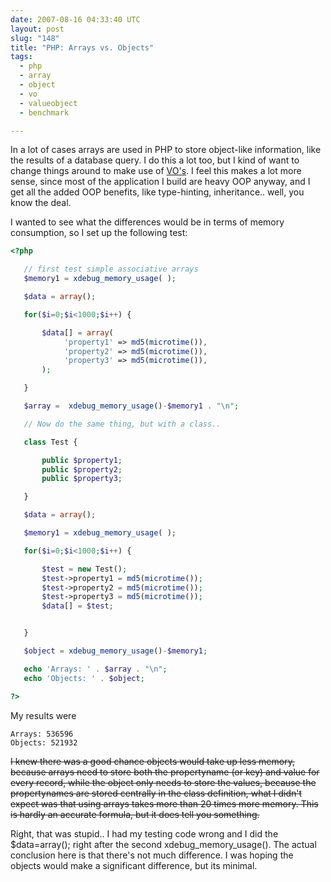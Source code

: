 ```yaml
---
date: 2007-08-16 04:33:40 UTC
layout: post
slug: "148"
title: "PHP: Arrays vs. Objects"
tags:
  - php
  - array
  - object
  - vo
  - valueobject
  - benchmark

---
```

<p>In a lot of cases arrays are used in PHP to store object-like information, like the results of a database query. I do this a lot too, but I kind of want to change things around to make use of <a href="http://en.wikipedia.org/wiki/Value_Objects">VO's</a>. I feel this makes a lot more sense, since most of the application I build are heavy OOP anyway, and I get all the added OOP benefits, like type-hinting, inheritance.. well, you know the deal.</p>

<p>I wanted to see what the differences would be in terms of memory consumption, so I set up the following test:</p>

```php
<?php

   // first test simple associative arrays
   $memory1 = xdebug_memory_usage( );

   $data = array();

   for($i=0;$i<1000;$i++) {

       $data[] = array(
            'property1' => md5(microtime()),
            'property2' => md5(microtime()),
            'property3' => md5(microtime()),
       );

   }

   $array =  xdebug_memory_usage()-$memory1 . "\n";

   // Now do the same thing, but with a class..

   class Test {

       public $property1;
       public $property2;
       public $property3;

   }

   $data = array();

   $memory1 = xdebug_memory_usage( );

   for($i=0;$i<1000;$i++) {

       $test = new Test();
       $test->property1 = md5(microtime());
       $test->property2 = md5(microtime());
       $test->property3 = md5(microtime());
       $data[] = $test;


   }

   $object = xdebug_memory_usage()-$memory1;

   echo 'Arrays: ' . $array . "\n";
   echo 'Objects: ' . $object;

?>
```

<p>My results were</p>

```
Arrays: 536596
Objects: 521932
```

<p><del>I knew there was a good chance objects would take up less memory, because arrays need to store both the propertyname (or key) and value for every record, while the object only needs to store the values, because the propertynames are stored centrally in the class definition, what I didn't expect was that using arrays takes more than 20 times more memory. This is hardly an accurate formula, but it does tell you something.</del></p>

<p>Right, that was stupid.. I had my testing code wrong and I did the $data=array(); right after the second xdebug_memory_usage(). The actual conclusion here is that there's not much difference. I was hoping the objects would make a significant difference, but its minimal.</p>
